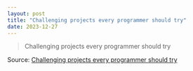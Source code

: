 ```yaml
---
layout: post
title: "Challenging projects every programmer should try"
date: 2023-12-27
---
```


> Challenging projects every programmer should try

Source: [Challenging projects every programmer should try](https://austinhenley.com/blog/challengingprojects.html)
